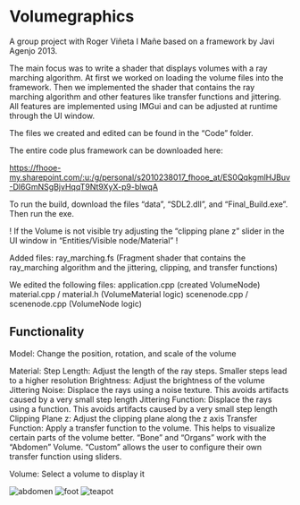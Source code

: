 # Volumegraphics

A group project with Roger Viñeta I Mañe based on a framework by Javi Agenjo 2013. 

The main focus was to write a shader that displays volumes with a ray marching algorithm. At first we worked on loading the volume files into the framework. Then we implemented the shader that contains the ray marching algorithm and other features like transfer functions and jittering. All features are implemented using IMGui and can be adjusted at runtime through the UI window.

The files we created and edited can be found in the “Code” folder.

The entire code plus framework can be downloaded here:

https://fhooe-my.sharepoint.com/:u:/g/personal/s2010238017_fhooe_at/ES0QqkgmlHJBuv-Dl6GmNSgBjvHqqT9Nt9XyX-p9-blwqA


To run the build, download the files “data”, “SDL2.dll”, and “Final_Build.exe”. Then run the exe.

! If the Volume is not visible try adjusting the “clipping plane z” slider in the UI window in “Entities/Visible node/Material” !

Added files:
ray_marching.fs (Fragment shader that contains the ray_marching algorithm and the jittering, clipping, and transfer functions)


We edited the following files:
application.cpp (created VolumeNode)
material.cpp / material.h (VolumeMaterial logic)
scenenode.cpp / scenenode.cpp (VolumeNode logic)


## Functionality
Model: Change the position, rotation, and scale of the volume

Material:
Step Length: Adjust the length of the ray steps. Smaller steps lead to a higher resolution
Brightness: Adjust the brightness of the volume
Jittering Noise: Displace the rays using a noise texture. This avoids artifacts caused by a very small step length
Jittering Function: Displace the rays using a function. This avoids artifacts caused by a very small step length
Clipping Plane z: Adjust the clipping plane along the z axis
Transfer Function: Apply a transfer function to the volume. This helps to visualize certain parts of the volume better. “Bone” and “Organs” work with the “Abdomen” Volume. “Custom” allows the user to configure their own transfer function using sliders.

Volume: Select a volume to display it

![abdomen](https://user-images.githubusercontent.com/50264516/212962097-9c5e9b2b-1b9a-4a9b-a661-2ed6510c7146.png)
![foot](https://user-images.githubusercontent.com/50264516/212962107-4691080f-c4b0-4ef1-ba90-f3e275698446.png)
![teapot](https://user-images.githubusercontent.com/50264516/212962113-f45c41f9-7e9f-4280-bcfe-bb8b78e405d8.png)
